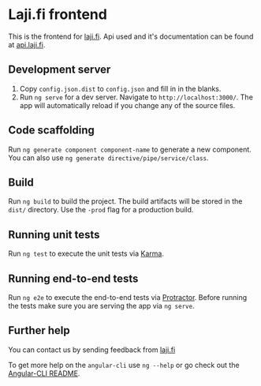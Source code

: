 # Laji.fi frontend

This is the frontend for [laji.fi](https://beta.laji.fi). Api used and it's documentation can be
found at [api.laji.fi](https://apitest.laji.fi/explorer/).

## Development server
1) Copy `config.json.dist` to `config.json` and fill in in the blanks.
2) Run `ng serve` for a dev server. Navigate to `http://localhost:3000/`. The app will automatically reload if you change any of the source files.

## Code scaffolding

Run `ng generate component component-name` to generate a new component. You can also use `ng generate directive/pipe/service/class`.

## Build

Run `ng build` to build the project. The build artifacts will be stored in the `dist/` directory. Use the `-prod` flag for a production build.

## Running unit tests

Run `ng test` to execute the unit tests via [Karma](https://karma-runner.github.io).

## Running end-to-end tests

Run `ng e2e` to execute the end-to-end tests via [Protractor](http://www.protractortest.org/).
Before running the tests make sure you are serving the app via `ng serve`.

## Further help

You can contact us by sending feedback from [laji.fi](https://beta.laji.fi) 

To get more help on the `angular-cli` use `ng --help` or go check out the [Angular-CLI README](https://github.com/angular/angular-cli/blob/master/README.md).
